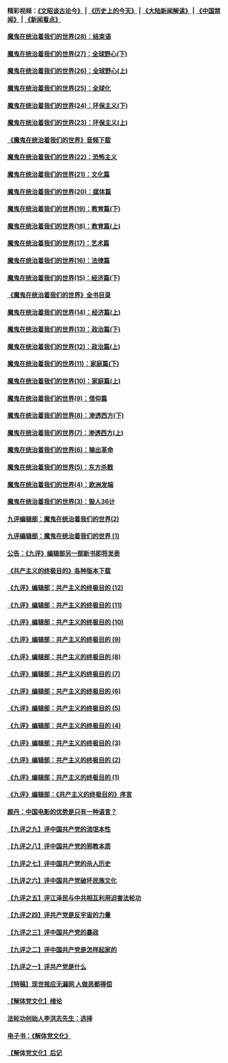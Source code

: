 #### 精彩视频：[《文昭谈古论今》](http://45.32.25.56/wenzhao) | [《历史上的今天》](http://45.32.25.56/today-in-history) | [《大陆新闻解读》](http://45.32.25.56/ntdtv-comedy) | [《中国禁闻》](http://45.32.25.56/ntdtv-news) | [《新闻看点》](http://45.32.25.56/news-insight) 

 #### [魔鬼在统治着我们的世界(28)：结束语](../pages/nsc422/n10936246.md?t=02050631) 

#### [魔鬼在统治着我们的世界(27)：全球野心(下)](../pages/nsc422/n10928319.md?t=02050631) 

#### [魔鬼在统治着我们的世界(26)：全球野心(上)](../pages/nsc422/n10900318.md?t=02050631) 

#### [魔鬼在统治着我们的世界(25)：全球化](../pages/nsc422/n10788205.md?t=02050631) 

#### [魔鬼在统治着我们的世界(24)：环保主义(下)](../pages/nsc422/n10695307.md?t=02050631) 

#### [魔鬼在统治着我们的世界(23)：环保主义(上)](../pages/nsc422/n10688613.md?t=02050631) 

#### [《魔鬼在统治着我们的世界》音频下载](../pages/nsc422/n10635553.md?t=02050631) 

#### [魔鬼在统治着我们的世界(22)：恐怖主义](../pages/nsc422/n10614727.md?t=02050631) 

#### [魔鬼在统治着我们的世界(21)：文化篇](../pages/nsc422/n10597706.md?t=02050631) 

#### [魔鬼在统治着我们的世界(20)：媒体篇](../pages/nsc422/n10586579.md?t=02050631) 

#### [魔鬼在统治着我们的世界(19)：教育篇(下)](../pages/nsc422/n10564808.md?t=02050631) 

#### [魔鬼在统治着我们的世界(18)：教育篇(上)](../pages/nsc422/n10526970.md?t=02050631) 

#### [魔鬼在统治着我们的世界(17)：艺术篇](../pages/nsc422/n10499093.md?t=02050631) 

#### [魔鬼在统治着我们的世界(16)：法律篇](../pages/nsc422/n10485969.md?t=02050631) 

#### [魔鬼在统治着我们的世界(15)：经济篇(下)](../pages/nsc422/n10469975.md?t=02050631) 

#### [《魔鬼在统治着我们的世界》全书目录](../pages/nsc422/n10464261.md?t=02050631) 

#### [魔鬼在统治着我们的世界(14)：经济篇(上)](../pages/nsc422/n10457370.md?t=02050631) 

#### [魔鬼在统治着我们的世界(13)：政治篇(下)](../pages/nsc422/n10448270.md?t=02050631) 

#### [魔鬼在统治着我们的世界(12)：政治篇(上)](../pages/nsc422/n10444576.md?t=02050631) 

#### [魔鬼在统治着我们的世界(11)：家庭篇(下)](../pages/nsc422/n10440961.md?t=02050631) 

#### [魔鬼在统治着我们的世界(10)：家庭篇(上)](../pages/nsc422/n10435448.md?t=02050631) 

#### [魔鬼在统治着我们的世界(9)：信仰篇](../pages/nsc422/n10432159.md?t=02050631) 

#### [魔鬼在统治着我们的世界(8)：渗透西方(下)](../pages/nsc422/n10429603.md?t=02050631) 

#### [魔鬼在统治着我们的世界(7)：渗透西方(上)](../pages/nsc422/n10426013.md?t=02050631) 

#### [魔鬼在统治着我们的世界(6)：输出革命](../pages/nsc422/n10421536.md?t=02050631) 

#### [魔鬼在统治着我们的世界(5)：东方杀戮](../pages/nsc422/n10417707.md?t=02050631) 

#### [魔鬼在统治着我们的世界(4)：欧洲发端](../pages/nsc422/n10414890.md?t=02050631) 

#### [魔鬼在统治着我们的世界(3)：毁人36计](../pages/nsc422/n10411583.md?t=02050631) 

#### [九评编辑部：魔鬼在统治着我们的世界(2)](../pages/nsc422/n10410036.md?t=02050631) 

#### [九评编辑部：魔鬼在统治着我们的世界 (1)](../pages/nsc422/n10406825.md?t=02050631) 

#### [公告：《九评》编辑部另一部新书即将发表](../pages/nsc422/n10405104.md?t=02050631) 

#### [《共产主义的终极目的》各种版本下载](../pages/nsc422/n10022138.md?t=02050631) 

#### [《九评》编辑部：共产主义的终极目的 (12)](../pages/nsc422/n9933272.md?t=02050631) 

#### [《九评》编辑部：共产主义的终极目的 (11)](../pages/nsc422/n9924973.md?t=02050631) 

#### [《九评》编辑部：共产主义的终极目的 (10)](../pages/nsc422/n9920883.md?t=02050631) 

#### [《九评》编辑部：共产主义的终极目的 (9)](../pages/nsc422/n9916363.md?t=02050631) 

#### [《九评》编辑部：共产主义的终极目的 (8)](../pages/nsc422/n9912488.md?t=02050631) 

#### [《九评》编辑部：共产主义的终极目的 (7)](../pages/nsc422/n9901176.md?t=02050631) 

#### [《九评》编辑部：共产主义的终极目的 (6)](../pages/nsc422/n9899359.md?t=02050631) 

#### [《九评》编辑部：共产主义的终极目的 (5)](../pages/nsc422/n9893174.md?t=02050631) 

#### [《九评》编辑部：共产主义的终极目的 (4)](../pages/nsc422/n9891246.md?t=02050631) 

#### [《九评》编辑部：共产主义的终极目的 (3)](../pages/nsc422/n9879879.md?t=02050631) 

#### [《九评》编辑部：共产主义的终极目的 (2)](../pages/nsc422/n9876205.md?t=02050631) 

#### [《九评》编辑部：共产主义的终极目的 (1)](../pages/nsc422/n9865857.md?t=02050631) 

#### [《九评》编辑部：《共产主义的终极目的》序言](../pages/nsc422/n9862666.md?t=02050631) 

#### [颜丹：中国电影的优势是只有一种语言？](../pages/nsc422/n9583062.md?t=02050631) 

#### [【九评之九】评中国共产党的流氓本性](../pages/nsc422/n737542.md?t=02050631) 

#### [【九评之八】评中国共产党的邪教本质](../pages/nsc422/n735942.md?t=02050631) 

#### [【九评之七】评中国共产党的杀人历史](../pages/nsc422/n733806.md?t=02050631) 

#### [【九评之六】评中国共产党破坏民族文化](../pages/nsc422/n731667.md?t=02050631) 

#### [【九评之五】评江泽民与中共相互利用迫害法轮功](../pages/nsc422/n730058.md?t=02050631) 

#### [【九评之四】评共产党是反宇宙的力量](../pages/nsc422/n727814.md?t=02050631) 

#### [【九评之三】评中国共产党的暴政](../pages/nsc422/n725597.md?t=02050631) 

#### [【九评之二】评中国共产党是怎样起家的](../pages/nsc422/n723946.md?t=02050631) 

#### [【九评之一】评共产党是什么](../pages/nsc422/n722529.md?t=02050631) 

#### [【特稿】现世报应无漏网 人做恶都得偿](../pages/nsc422/n4215167.md?t=02050631) 

#### [【解体党文化】绪论](../pages/nsc422/n1449356.md?t=02050631) 

#### [法轮功创始人李洪志先生：选择](../pages/nsc422/n3580738.md?t=02050631) 

#### [电子书：《解体党文化》](../pages/nsc422/n1573484.md?t=02050631) 

#### [【解体党文化】后记](../pages/nsc422/n1531999.md?t=02050631) 

